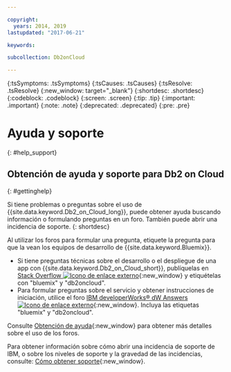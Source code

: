 ```yaml
---

copyright:
  years: 2014, 2019
lastupdated: "2017-06-21"

keywords: 

subcollection: Db2onCloud

---
```


<!-- Attribute definitions --> 
{:tsSymptoms: .tsSymptoms} 
{:tsCauses: .tsCauses} 
{:tsResolve: .tsResolve} 
{:new_window: target="_blank"}
{:shortdesc: .shortdesc}
{:codeblock: .codeblock}
{:screen: .screen}
{:tip: .tip}
{:important: .important}
{:note: .note}
{:deprecated: .deprecated}
{:pre: .pre}

# Ayuda y soporte
{: #help_support}

## Obtención de ayuda y soporte para Db2 on Cloud
{: #gettinghelp}

Si tiene problemas o preguntas sobre el uso de {{site.data.keyword.Db2_on_Cloud_long}}, puede obtener ayuda buscando información o formulando preguntas en un foro. También puede abrir una incidencia de soporte.
{: shortdesc}

Al utilizar los foros para formular una pregunta, etiquete la pregunta para que la vean los equipos de desarrollo de {{site.data.keyword.Bluemix}}.

* Si tiene preguntas técnicas sobre el desarrollo o el despliegue de una app con {{site.data.keyword.Db2_on_Cloud_short}}, publíquelas en [Stack Overflow ![Icono de enlace externo](../../icons/launch-glyph.svg "Icono de enlace externo")](https://stackoverflow.com/questions/ask/advice?){:new_window} y etiquételas con "bluemix" y "db2oncloud".
* Para formular preguntas sobre el servicio y obtener instrucciones de iniciación, utilice el foro [IBM developerWorks® dW Answers ![Icono de enlace externo](../../icons/launch-glyph.svg "Icono de enlace externo")](https://developer.ibm.com/answers/questions/ask/?smartspace=bluemix){:new_window}. Incluya las etiquetas "bluemix" y "db2oncloud".

Consulte [Obtención de ayuda](/docs/support/index.html#getting-help){:new_window} para obtener más detalles sobre el uso de los foros.

Para obtener información sobre cómo abrir una incidencia de soporte de IBM, o sobre los niveles de soporte y la gravedad de las incidencias, consulte: [Cómo obtener soporte](/docs/support/index.html#contacting-support){:new_window}.



